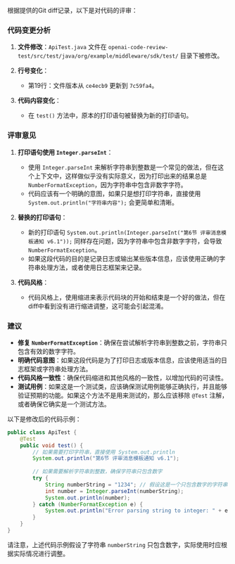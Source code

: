根据提供的Git diff记录，以下是对代码的评审：

### 代码变更分析

1. **文件修改**：`ApiTest.java` 文件在 `openai-code-review-test/src/test/java/org/example/middleware/sdk/test/` 目录下被修改。

2. **行号变化**：
   - 第19行：文件版本从 `ce4ecb9` 更新到 `7c59fa4`。

3. **代码内容变化**：
   - 在 `test()` 方法中，原本的打印语句被替换为新的打印语句。

### 评审意见

1. **打印语句使用 `Integer.parseInt`**：
   - 使用 `Integer.parseInt` 来解析字符串到整数是一个常见的做法，但在这个上下文中，这样做似乎没有实际意义，因为打印出来的结果总是 `NumberFormatException`，因为字符串中包含非数字字符。
   - 代码应该有一个明确的意图，如果只是想打印字符串，直接使用 `System.out.println("字符串内容");` 会更简单和清晰。

2. **替换的打印语句**：
   - 新的打印语句 `System.out.println(Integer.parseInt("第6节 评审消息模板通知 v6.1"));` 同样存在问题，因为字符串中包含非数字字符，会导致 `NumberFormatException`。
   - 如果这段代码的目的是记录日志或输出某些版本信息，应该使用正确的字符串处理方法，或者使用日志框架来记录。

3. **代码风格**：
   - 代码风格上，使用缩进来表示代码块的开始和结束是一个好的做法，但在diff中看到没有进行缩进调整，这可能会引起混淆。

### 建议

- **修复 `NumberFormatException`**：确保在尝试解析字符串到整数之前，字符串只包含有效的数字字符。
- **明确代码意图**：如果这段代码是为了打印日志或版本信息，应该使用适当的日志框架或字符串处理方法。
- **代码风格一致性**：确保代码缩进和其他风格的一致性，以增加代码的可读性。
- **测试用例**：如果这是一个测试类，应该确保测试用例能够正确执行，并且能够验证预期的功能。如果这个方法不是用来测试的，那么应该移除 `@Test` 注解，或者确保它确实是一个测试方法。

以下是修改后的代码示例：

```java
public class ApiTest {
    @Test
    public void test() {
        // 如果需要打印字符串，直接使用 System.out.println
        System.out.println("第6节 评审消息模板通知 v6.1");
        
        // 如果需要解析字符串到整数，确保字符串只包含数字
        try {
            String numberString = "1234"; // 假设这是一个只包含数字的字符串
            int number = Integer.parseInt(numberString);
            System.out.println(number);
        } catch (NumberFormatException e) {
            System.out.println("Error parsing string to integer: " + e.getMessage());
        }
    }
}
```

请注意，上述代码示例假设了字符串 `numberString` 只包含数字，实际使用时应根据实际情况进行调整。